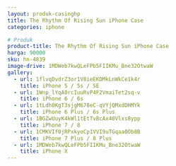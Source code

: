 ```yaml
---
layout: produk-casinghp
title: The Rhythm Of Rising Sun iPhone Case
categories: iphone

# Produk
product-title: The Rhythm Of Rising Sun iPhone Case
harga: 90000
sku: hn-4839
image-drive: 1MDWeb7kwQLeFPb5FIIKMu_Bne32OtwaW
gallery:
  - url: 1flvqDvdrZ3or1V8ieEKDMkLnWkCe1k4r
    title: iPhone 5 / 5s / SE
  - url: 1Wnp_lYqA0rcIuuRvP4F2VmaiTet2sq-v
    title: iPhone 6 / 6s
  - url: 1tLdh0KgT3sjgM678eC-qVYjQMxdDHMYk
    title: iPhone 6 Plus / 6s Plus
  - url: 1BGZwUuyK4kWl1tEtTvBcAx40Vlxs8ypp
    title: iPhone 7 / 8
  - url: 1CMKVIf0jRPxkyoCp1VVI9uTGqaa0Ob8B
    title: iPhone 7 Plus / 8 Plus
  - url: 1MDWeb7kwQLeFPb5FIIKMu_Bne32OtwaW
    title: iPhone X
---
```

